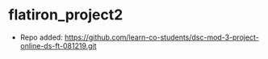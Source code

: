 # flatiron_project2

- Repo added: https://github.com/learn-co-students/dsc-mod-3-project-online-ds-ft-081219.git